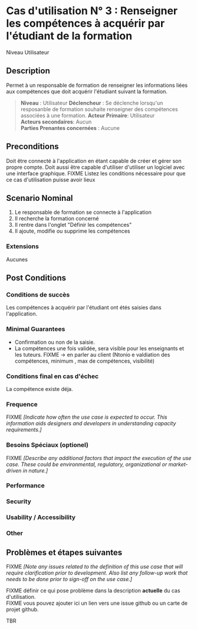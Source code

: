 # Cas d'utilisation N° 3 : Renseigner les compétences à acquérir par l'étudiant de la formation

Niveau Utilisateur

##	Description
Permet à un responsable de formation de renseigner les informations liées aux compétences que doit acquérir 
l'étudiant suivant la formation.

> **Niveau** : Utilisateur
> **Déclencheur** : Se déclenche lorsqu'un resposanble de formation souhaite renseigner des compétences associées à une formation.
> **Acteur Primaire**: Utilisateur   
> **Acteurs secondaires**: Aucun   
> **Parties Prenantes concernées** : Aucune  
 
 
## Preconditions

Doit être connecté à l'application en étant capable de créer et gérer son propre compte.
Doit  aussi être capable d'utiliser d'utiliser un logiciel avec une interface graphique.
FIXME Listez les conditions nécessaire pour que ce cas d'utilisation puisse avoir lieux


## Scenario Nominal

1.	Le responsable de formation se connecte à l'application
2.	Il recherche la formation concerné
3.	Il rentre dans l'onglet "Définir les compétences" 
4.	Il ajoute, modifie ou supprime les compétences

###	Extensions
Aucunes

## Post Conditions
### Conditions de succès 
Les compétences à  acquérir par l'étudiant ont étés saisies dans l'application.

### Minimal Guarantees
- Confirmation ou non de la saisie.
- La compétences une fois validée, sera visible pour les enseignants et les tuteurs.
FIXME -> en parler au client (Ntonio e valdiation des compétences, minimum , max de compétences, visibilité)

### Conditions final en cas d'échec
La compétence existe déja.
### Frequence
FIXME _[Indicate how often the use case is expected to occur. This information aids designers and developers in understanding capacity requirements.]_   
### Besoins Spéciaux (optionel)  
FIXME _[Describe any additional factors that impact the execution of the use case. These could be environmental, regulatory, organizational or market-driven in nature.]_  
### Performance  
###	Security  
###	Usability / Accessibility  
###	Other  

##	Problèmes et étapes suivantes  
FIXME _[Note any issues related to the definition of this use case that will require clarification prior to development. Also list any follow-up work that needs to be done prior to sign-off on the use case.]_  

FIXME définir ce qui pose problème dans la description **actuelle** du cas d'utilisation.  
FIXME vous pouvez ajouter ici un lien vers une issue github ou un carte de projet github.

TBR
